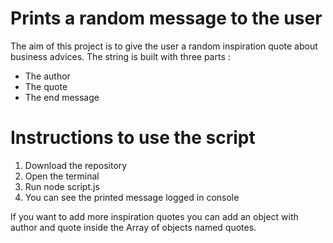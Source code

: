 # Prints a random message to the user
The aim of this project is to give the user a random inspiration quote about business advices.
The string is built with three parts :
* The author
* The quote
* The end message

Instructions to use the script
=====

1. Download the repository
2. Open the terminal
3. Run node script.js
4. You can see the printed message logged in console

If you want to add more inspiration quotes you can add an object with author and quote inside the Array of objects named quotes.
